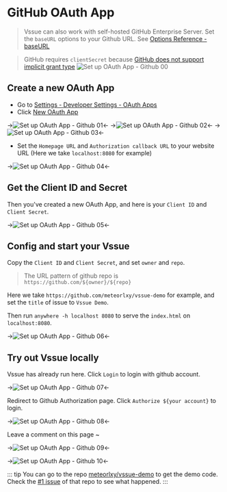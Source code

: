 # GitHub OAuth App

> Vssue can also work with self-hosted GitHub Enterprise Server. Set the `baseURL` options to your Github URL. See [Options Reference - baseURL](../options/README.md#baseurl)

> GitHub requires `clientSecret` because [GitHub does not support implicit grant type](https://developer.github.com/apps/building-oauth-apps/authorizing-oauth-apps/)
> ![Set up OAuth App - Github 00](/assets/img/oauth-app-github-00.png)

## Create a new OAuth App

- Go to [Settings - Developer Settings - OAuth Apps](https://github.com/settings/developers)
- Click [New OAuth App](https://github.com/settings/applications/new)

->![Set up OAuth App - Github 01](/assets/img/oauth-app-github-01.png)<-
->![Set up OAuth App - Github 02](/assets/img/oauth-app-github-02.png)<-
->![Set up OAuth App - Github 03](/assets/img/oauth-app-github-03.png)<-

- Set the `Homepage URL` and `Authorization callback URL` to your website URL (Here we take `localhost:8080` for example)

->![Set up OAuth App - Github 04](/assets/img/oauth-app-github-04.png)<-

## Get the Client ID and Secret

Then you've created a new OAuth App, and here is your `Client ID` and `Client Secret`.

->![Set up OAuth App - Github 05](/assets/img/oauth-app-github-05.png)<-

## Config and start your Vssue

Copy the `Client ID` and `Client Secret`, and set `owner` and `repo`.

> The URL pattern of github repo is `https://github.com/${owner}/${repo}`

Here we take `https://github.com/meteorlxy/vssue-demo` for example, and set the `title` of issue to `Vssue Demo`.

Then run `anywhere -h localhost 8080` to serve the `index.html` on `localhost:8080`.

->![Set up OAuth App - Github 06](/assets/img/oauth-app-github-06.png)<-

## Try out Vssue locally

Vssue has already run here. Click `Login` to login with github account.

->![Set up OAuth App - Github 07](/assets/img/oauth-app-github-07.png)<-

Redirect to Github Authorization page. Click `Authorize ${your account}` to login.

->![Set up OAuth App - Github 08](/assets/img/oauth-app-github-08.png)<-

Leave a comment on this page ~

->![Set up OAuth App - Github 09](/assets/img/oauth-app-github-09.png)<-

->![Set up OAuth App - Github 10](/assets/img/oauth-app-github-10.png)<-

::: tip
You can go to the repo [meteorlxy/vssue-demo](https://github.com/meteorlxy/vssue-demo) to get the demo code. Check the [#1 issue](https://github.com/meteorlxy/vssue-demo/issues/1) of that repo to see what happened.
:::
